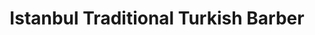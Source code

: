---
title: "Istanbul Traditional Turkish Barber"
url: /eastbourne/istanbul-traditional-turkish-barber/
shop: Friseur
---
